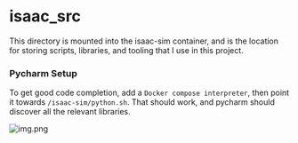 # isaac_src

This directory is mounted into the isaac-sim container, and is the location for storing scripts,
libraries, and tooling that I use in this project.


### Pycharm Setup

To get good code completion, add a `Docker compose interpreter`, then
point it towards `/isaac-sim/python.sh`. That should
work, and pycharm should discover all the relevant libraries.

![img.png](docs/img.png)